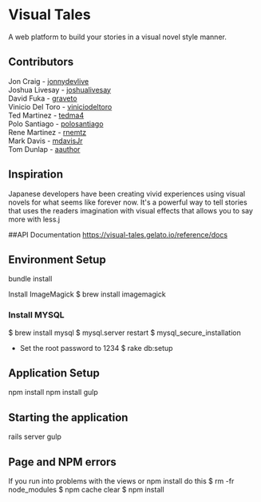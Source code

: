 # Visual Tales
A web platform to build your stories in a visual novel style manner.

## Contributors
Jon Craig - [jonnydevlive](https://github.com/jonnydevlive)  
Joshua Livesay - [joshualivesay](https://github.com/joshualivesay)  
David Fuka - [graveto](https://github.com/graveto)  
Vinicio Del Toro - [viniciodeltoro](https://github.com/viniciodeltoro)  
Ted Martinez - [tedma4](https://github.com/tedma4)  
Polo Santiago - [polosantiago](https://github.com/polosantiago)  
Rene Martinez - [rnemtz](https://github.com/rnemtz)  
Mark Davis - [mdavisJr](https://github.com/mdavisJr)  
Tom Dunlap - [aauthor](https://github.com/aauthor)  

## Inspiration
Japanese developers have been creating vivid experiences using visual novels for what seems like forever now. It's a powerful way to tell stories that uses the readers imagination with visual effects that allows you to say more with less.j

##API Documentation
https://visual-tales.gelato.io/reference/docs

## Environment Setup
bundle install

Install ImageMagick
$ brew install imagemagick

### Install MYSQL
$ brew install mysql
$ mysql.server restart
$ mysql_secure_installation
 - Set the root password to 1234
$ rake db:setup

## Application Setup
npm install
npm install gulp

## Starting the application
rails server
gulp

## Page and NPM errors
If you run into problems with the views or npm install do this
$ rm -fr node_modules
$ npm cache clear
$ npm install
